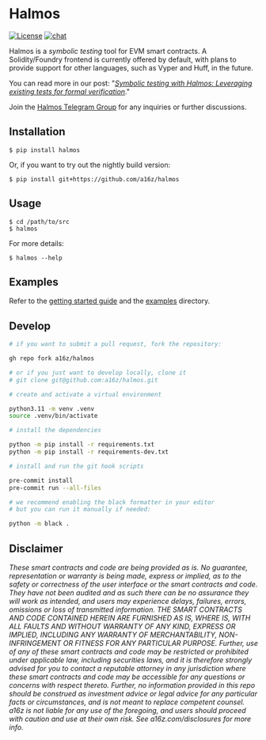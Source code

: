 # Halmos

[![License](https://img.shields.io/github/license/a16z/halmos)](https://github.com/a16z/halmos/blob/main/LICENSE)
[![chat](https://img.shields.io/badge/chat-telegram-blue)](https://t.me/+4UhzHduai3MzZmUx)

Halmos is a _symbolic testing_ tool for EVM smart contracts. A Solidity/Foundry frontend is currently offered by default, with plans to provide support for other languages, such as Vyper and Huff, in the future.

You can read more in our post: "_[Symbolic testing with Halmos: Leveraging existing tests for formal verification][post]_."

Join the [Halmos Telegram Group][chat] for any inquiries or further discussions.

[post]: <https://a16zcrypto.com/symbolic-testing-with-halmos-leveraging-existing-tests-for-formal-verification/>
[chat]: <https://t.me/+4UhzHduai3MzZmUx>

## Installation

```
$ pip install halmos
```

Or, if you want to try out the nightly build version:
```
$ pip install git+https://github.com/a16z/halmos
```

## Usage

```
$ cd /path/to/src
$ halmos
```

For more details:
```
$ halmos --help
```

## Examples

Refer to the [getting started guide](docs/getting-started.md) and the [examples](examples/README.md) directory.

## Develop

```sh
# if you want to submit a pull request, fork the repository:

gh repo fork a16z/halmos

# or if you just want to develop locally, clone it
# git clone git@github.com:a16z/halmos.git

# create and activate a virtual environment

python3.11 -m venv .venv
source .venv/bin/activate

# install the dependencies

python -m pip install -r requirements.txt
python -m pip install -r requirements-dev.txt

# install and run the git hook scripts

pre-commit install
pre-commit run --all-files

# we recommend enabling the black formatter in your editor
# but you can run it manually if needed:

python -m black .
```

## Disclaimer

_These smart contracts and code are being provided as is. No guarantee, representation or warranty is being made, express or implied, as to the safety or correctness of the user interface or the smart contracts and code. They have not been audited and as such there can be no assurance they will work as intended, and users may experience delays, failures, errors, omissions or loss of transmitted information. THE SMART CONTRACTS AND CODE CONTAINED HEREIN ARE FURNISHED AS IS, WHERE IS, WITH ALL FAULTS AND WITHOUT WARRANTY OF ANY KIND, EXPRESS OR IMPLIED, INCLUDING ANY WARRANTY OF MERCHANTABILITY, NON-INFRINGEMENT OR FITNESS FOR ANY PARTICULAR PURPOSE. Further, use of any of these smart contracts and code may be restricted or prohibited under applicable law, including securities laws, and it is therefore strongly advised for you to contact a reputable attorney in any jurisdiction where these smart contracts and code may be accessible for any questions or concerns with respect thereto. Further, no information provided in this repo should be construed as investment advice or legal advice for any particular facts or circumstances, and is not meant to replace competent counsel. a16z is not liable for any use of the foregoing, and users should proceed with caution and use at their own risk. See a16z.com/disclosures for more info._

